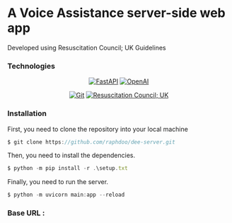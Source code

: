 # A Voice Assistance server-side web app

Developed using Resuscitation Council; UK Guidelines

### Technologies

<div align="center">

  [![FastAPI](https://img.shields.io/badge/FastAPI-%2300BFA5.svg?style=for-the-badge&logo=fastapi&logoColor=white)](https://fastapi.tiangolo.com/)
  [![OpenAI](https://img.shields.io/badge/OpenAI-%23007ACC.svg?style=for-the-badge&logo=openai&logoColor=white)](https://openai.com/)
  
  
</div>

<div align="center">

  <a href="">![Git](https://img.shields.io/badge/git-%234ea94b.svg?style=for-the-badge&logo=git&logoColor=white)</a>
  [![Resuscitation Council; UK](https://img.shields.io/badge/Resuscitation_Council_UK-%230085AA.svg?style=for-the-badge&logo=&logoColor=white)](https://www.resus.org.uk/)
  
</div>



### Installation
 
First, you need to clone the repository into your local machine
```javascript
$ git clone https://github.com/raphdoo/dee-server.git
```

Then, you need to install the dependencies.
```javascript
$ python -m pip install -r .\setup.txt
``` 

Finally, you need to run the server.
```java
$ python -m uvicorn main:app --reload
```
### Base URL : 
